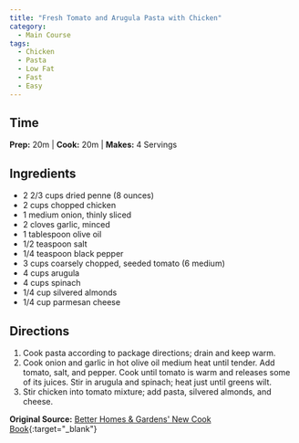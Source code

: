 ```yaml
---
title: "Fresh Tomato and Arugula Pasta with Chicken"
category:
  - Main Course
tags:
  - Chicken
  - Pasta
  - Low Fat
  - Fast
  - Easy
---
```


## Time
**Prep:** 20m | **Cook:** 20m | **Makes:** 4 Servings

## Ingredients
* 2 2/3 cups dried penne (8 ounces)
* 2 cups chopped chicken
* 1 medium onion, thinly sliced
* 2 cloves garlic, minced
* 1 tablespoon olive oil
* 1/2 teaspoon salt
* 1/4 teaspoon black pepper
* 3 cups coarsely chopped, seeded tomato (6 medium)
* 4 cups arugula
* 4 cups spinach
* 1/4 cup silvered almonds
* 1/4 cup parmesan cheese

## Directions
1. Cook pasta according to package directions; drain and keep warm.
2. Cook onion and garlic in hot olive oil medium heat until tender. Add tomato, salt, and pepper. Cook until tomato is warm and releases some of its juices. Stir in arugula and spinach; heat just until greens wilt.
3. Stir chicken into tomato mixture; add pasta, silvered almonds, and cheese.

**Original Source:** [Better Homes & Gardens' New Cook Book](https://www.bhg.com/recipe/pasta/fresh-tomato-and-arugula-pasta/){:target="_blank"}
